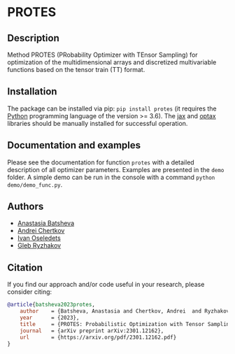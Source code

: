 # PROTES


## Description

Method PROTES (PRobability Optimizer with TEnsor Sampling) for optimization of the multidimensional arrays and  discretized multivariable functions based on the tensor train (TT) format.


## Installation

The package can be installed via pip: `pip install protes` (it requires the [Python](https://www.python.org) programming language of the version >= 3.6). The [jax](https://github.com/google/jax) and [optax](https://github.com/deepmind/optax) libraries should be manually installed for successful operation.


## Documentation and examples

Please see the documentation for function `protes` with a detailed description of all optimizer parameters. Examples are presented in the `demo` folder. A simple demo can be run in the console with a command `python demo/demo_func.py`.


## Authors

- [Anastasia Batsheva](https://github.com/anabatsh)
- [Andrei Chertkov](https://github.com/AndreiChertkov)
- [Ivan Oseledets](https://github.com/oseledets)
- [Gleb Ryzhakov](https://github.com/G-Ryzhakov)


## Citation

If you find our approach and/or code useful in your research, please consider citing:

```bibtex
@article{batsheva2023protes,
    author    = {Batsheva, Anastasia and Chertkov, Andrei  and Ryzhakov, Gleb and Oseledets, Ivan},
    year      = {2023},
    title     = {PROTES: Probabilistic Optimization with Tensor Sampling},
    journal   = {arXiv preprint arXiv:2301.12162},
    url       = {https://arxiv.org/pdf/2301.12162.pdf}
}
```
